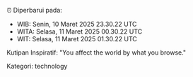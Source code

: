 ⏰ Diperbarui pada:
- WIB: Senin, 10 Maret 2025 23.30.22 UTC
- WITA: Selasa, 11 Maret 2025 00.30.22 UTC
- WIT: Selasa, 11 Maret 2025 01.30.22 UTC

Kutipan Inspiratif:
"You affect the world by what you browse."


Kategori: technology

